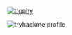 [![trophy](https://github-profile-trophy.vercel.app/?username=josepraveen&theme=onedark)](https://github.com/ryo-ma/github-profile-trophy)

<img src="https://tryhackme-badges.s3.amazonaws.com/thmejp.png" alt="tryhackme profile" />

